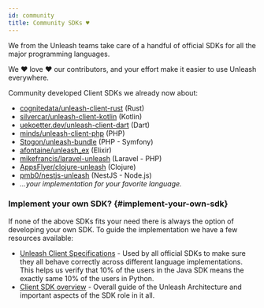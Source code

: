 ```yaml
---
id: community
title: Community SDKs ♥
---
```


We from the Unleash teams take care of a handful of official SDKs for all the major programming languages.

We ♥ love ♥ our contributors, and your effort make it easier to use Unleash everywhere.

Community developed Client SDKs we already now about:

- [cognitedata/unleash-client-rust](https://github.com/cognitedata/unleash-client-rust) (Rust)
- [silvercar/unleash-client-kotlin](https://github.com/silvercar/unleash-client-kotlin) (Kotlin)
- [uekoetter.dev/unleash-client-dart](https://pub.dev/packages/unleash) (Dart)
- [minds/unleash-client-php](https://gitlab.com/minds/unleash-client-php) (PHP)
- [Stogon/unleash-bundle](https://git.stogon.io/Stogon/unleash-bundle/) (PHP - Symfony)
- [afontaine/unleash_ex](https://gitlab.com/afontaine/unleash_ex) (Elixir)
- [mikefrancis/laravel-unleash](https://github.com/mikefrancis/laravel-unleash) (Laravel - PHP)
- [AppsFlyer/clojure-unleash](https://github.com/AppsFlyer/unleash-client-clojure) (Clojure)
- [pmb0/nestjs-unleash](https://github.com/pmb0/nestjs-unleash) (NestJS - Node.js)
- _...your implementation for your favorite language._

### Implement your own SDK? {#implement-your-own-sdk}

If none of the above SDKs fits your need there is always the option of developing your own SDK. To guide the implementation we have a few resources available:

- [Unleash Client Specifications](https://github.com/Unleash/client-specification) - Used by all official SDKs to make sure they all behave correctly across different language implementations. This helps us verify that 10% of the users in the Java SDK means the exactly same 10% of the users in Python.
- [Client SDK overview](../client-specification) - Overall guide of the Unleash Architecture and important aspects of the SDK role in it all.
